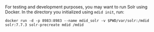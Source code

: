 For testing and development purposes, you may want to run Solr using Docker.  In the directory you initialized
using `mdid init`, run:

```
docker run -d -p 8983:8983 --name mdid_solr -v $PWD/var/solr:/mdid solr:7.7.3 solr-precreate mdid /mdid
```

